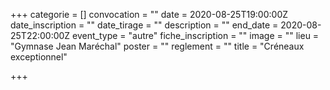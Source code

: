+++
categorie = []
convocation = ""
date = 2020-08-25T19:00:00Z
date_inscription = ""
date_tirage = ""
description = ""
end_date = 2020-08-25T22:00:00Z
event_type = "autre"
fiche_inscription = ""
image = ""
lieu = "Gymnase Jean Maréchal"
poster = ""
reglement = ""
title = "Créneaux exceptionnel"

+++
